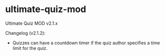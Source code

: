 ultimate-quiz-mod
=================

Ultimate Quiz MOD v2.1.x

Changelog (v2.1.2):
- Quizzes can have a countdown timer if the quiz author specifies a time limit for the quiz.